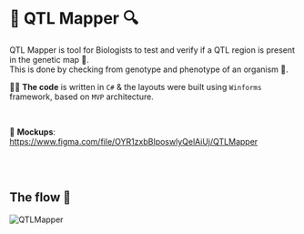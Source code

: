 # 🧬 QTL Mapper :mag:

QTL Mapper is tool for Biologists to test and verify if a QTL region is present in the genetic map :scroll:.<br/>
This is done by checking from genotype and phenotype of an organism :bug:\.

👨‍💻 **The code** is written in `C#` & the layouts were built using `Winforms` framework, based on `MVP` architecture.

<br/>

:balloon: **Mockups**: https://www.figma.com/file/OYR1zxbBIposwlyQelAiUj/QTLMapper

<br/><br/>
## The flow 🧬

![QTLMapper](https://user-images.githubusercontent.com/15849186/105042009-686eed00-5a6c-11eb-9727-94692f9767c6.png)
<br/>
